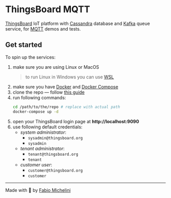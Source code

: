 # ThingsBoard MQTT
[ThingsBoard](https://thingsboard.io/) IoT platform
with [Cassandra](https://cassandra.apache.org/) database
and [Kafka](https://kafka.apache.org/) queue service,
for [MQTT](https://mqtt.org/) demos and tests.
## Get started
To spin up the services:
1. make sure you are using Linux or MacOS
   > to run Linux in Windows
   > you can use [WSL](https://docs.microsoft.com/windows/wsl/)
1. make sure you have
   [Docker](https://docs.docker.com/engine/) and
   [Docker Compose](https://docs.docker.com/compose/)
1. clone the repo
   — follow [this guide](https://docs.github.com/en/github/creating-cloning-and-archiving-repositories/cloning-a-repository)
1. run following commands: 
   ```bash
   cd /path/to/the/repo # replace with actual path
   docker-compose up -d
   ```
1. open your ThingsBoard login page at **http://localhost:9090**
1. use following default credentials:
   - _system administrator_:
     - `sysadmin@thingsboard.org`
     - `sysadmin`
   - _tenant administrator_:
     - `tenant@thingsboard.org`
     - `tenant`
   - _customer user_:
     - `customer@thingsboard.org`
     - `customer`
---
Made with 🧡 by [Fabio Michelini](https://bit.ly/mich-cv)